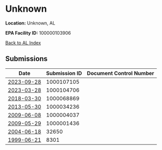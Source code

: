 # Unknown

**Location:** Unknown, AL

**EPA Facility ID:** 100000103906

[Back to AL Index](../../index.md)

## Submissions

| Date | Submission ID | Document Control Number |
|------|--------------|-------------------------|
| [2023-09-28](submissions/1000107105.md) | 1000107105 |  |
| [2023-03-28](submissions/1000104706.md) | 1000104706 |  |
| [2018-03-30](submissions/1000068869.md) | 1000068869 |  |
| [2013-05-30](submissions/1000034236.md) | 1000034236 |  |
| [2009-06-08](submissions/1000004037.md) | 1000004037 |  |
| [2009-05-29](submissions/1000001436.md) | 1000001436 |  |
| [2004-06-18](submissions/32650.md) | 32650 |  |
| [1999-06-21](submissions/8301.md) | 8301 |  |
